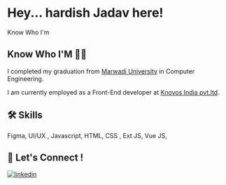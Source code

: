 
# Hey... hardish Jadav here!

Know Who I'm


## Know Who I'M 👨‍💼

I completed my graduation from [Marwadi University](https://www.marwadiuniversity.ac.in/) in Computer Engineering.

I am currently employed as a Front-End developer at [Knovos India pvt.ltd](https://www.knovos.com/).


## 🛠 Skills
Figma, UI/UX , Javascript, HTML, CSS , Ext JS, Vue JS, 


## 🔗 Let's Connect !


[![linkedin](https://img.shields.io/badge/-Hardish%20Jadav-blue?style=plastic&logo=linkedin
)](https://www.linkedin.com/in/hardish-jadav)



